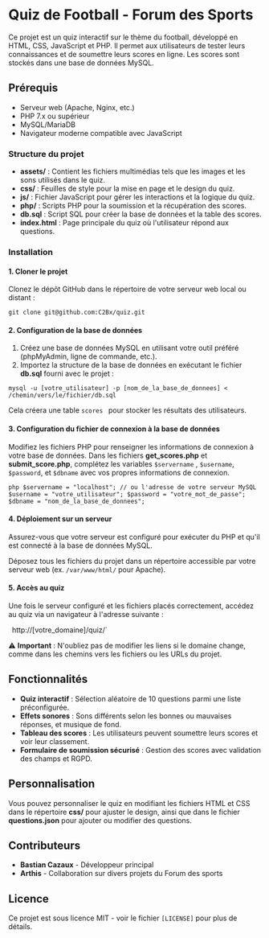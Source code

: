 # Quiz de Football - Forum des Sports

Ce projet est un quiz interactif sur le thème du football, développé en HTML, CSS, JavaScript et PHP. Il permet aux utilisateurs de tester leurs connaissances et de soumettre leurs scores en ligne. Les scores sont stockés dans une base de données MySQL.

## Prérequis

- Serveur web (Apache, Nginx, etc.)
- PHP 7.x ou supérieur
- MySQL/MariaDB
- Navigateur moderne compatible avec JavaScript

### Structure du projet

- **assets/** : Contient les fichiers multimédias tels que les images et les sons utilisés dans le quiz.
- **css/** : Feuilles de style pour la mise en page et le design du quiz.
- **js/** : Fichier JavaScript pour gérer les interactions et la logique du quiz.
- **php/** : Scripts PHP pour la soumission et la récupération des scores.
- **db.sql** : Script SQL pour créer la base de données et la table des scores.
- **index.html** : Page principale du quiz où l'utilisateur répond aux questions.

### Installation

#### 1. Cloner le projet

Clonez le dépôt GitHub dans le répertoire de votre serveur web local ou distant :

 `git clone git@github.com:C2Bx/quiz.git`

#### 2. Configuration de la base de données

1. Créez une base de données MySQL en utilisant votre outil préféré (phpMyAdmin, ligne de commande, etc.).
2. Importez la structure de la base de données en exécutant le fichier **db.sql** fourni avec le projet :

 `mysql -u [votre_utilisateur] -p [nom_de_la_base_de_donnees] < /chemin/vers/le/fichier/db.sql`

Cela créera une table  `scores ` pour stocker les résultats des utilisateurs.

#### 3. Configuration du fichier de connexion à la base de données

Modifiez les fichiers PHP pour renseigner les informations de connexion à votre base de données. Dans les fichiers **get_scores.php** et **submit_score.php**, complétez les variables `$servername` , ` $username `, ` $password `, et ` $dbname ` avec vos propres informations de connexion.

 `php
$servername = "localhost"; // ou l'adresse de votre serveur MySQL
$username = "votre_utilisateur";
$password = "votre_mot_de_passe";
$dbname = "nom_de_la_base_de_donnees";
`

#### 4. Déploiement sur un serveur

Assurez-vous que votre serveur est configuré pour exécuter du PHP et qu'il est connecté à la base de données MySQL.

Déposez tous les fichiers du projet dans un répertoire accessible par votre serveur web (ex.  `/var/www/html/`  pour Apache).

#### 5. Accès au quiz

Une fois le serveur configuré et les fichiers placés correctement, accédez au quiz via un navigateur à l'adresse suivante :

` `http://[votre_domaine]/quiz/`

⚠️ **Important** : N'oubliez pas de modifier les liens si le domaine change, comme dans les chemins vers les fichiers ou les URLs du projet.

## Fonctionnalités

- **Quiz interactif** : Sélection aléatoire de 10 questions parmi une liste préconfigurée.
- **Effets sonores** : Sons différents selon les bonnes ou mauvaises réponses, et musique de fond.
- **Tableau des scores** : Les utilisateurs peuvent soumettre leurs scores et voir leur classement.
- **Formulaire de soumission sécurisé** : Gestion des scores avec validation des champs et RGPD.

## Personnalisation

Vous pouvez personnaliser le quiz en modifiant les fichiers HTML et CSS dans le répertoire **css/** pour ajuster le design, ainsi que dans le fichier **questions.json** pour ajouter ou modifier des questions.

## Contributeurs

- **Bastian Cazaux** - Développeur principal
- **Arthis** - Collaboration sur divers projets du Forum des sports

## Licence

Ce projet est sous licence MIT - voir le fichier  `[LICENSE]`  pour plus de détails.
